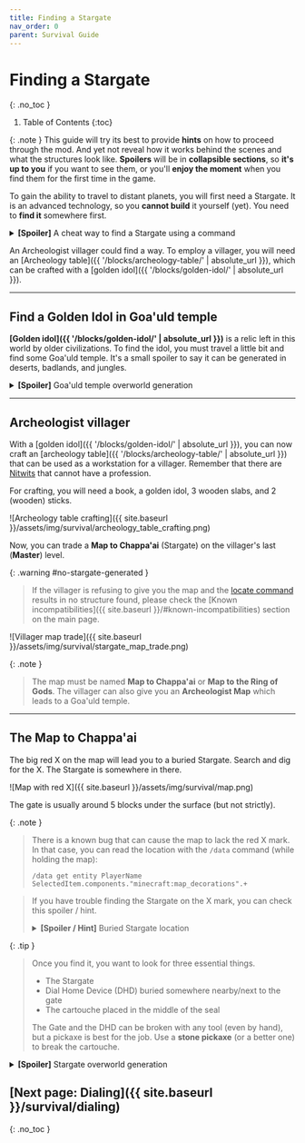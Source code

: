 ```yaml
---
title: Finding a Stargate
nav_order: 0
parent: Survival Guide
---
```


# Finding a Stargate
{: .no_toc }

1. Table of Contents
{:toc}

{: .note }
This guide will try its best to provide **hints** on how to proceed through the mod.
And yet not reveal how it works behind the scenes and what the structures look like.
**Spoilers** will be in **collapsible sections**,
so **it's up to you** if you want to see them,
or you'll **enjoy the moment** when you find them for the first time in the game.

To gain the ability to travel to distant planets, you will first need a Stargate.
It is an advanced technology, so you **cannot build** it yourself (yet).
You need to **find it** somewhere first.

<details markdown="block" id="locate-command">
<summary><b>[Spoiler]</b> A cheat way to find a Stargate using a command</summary>
You can use the locate command.  
`/locate structure #sgjourney:buried_stargate`

[No structure found?](#no-stargate-generated)

[//]: # (TODO: add link to troubleshooting)
</details>

An Archeologist villager could find a way.
To employ a villager, you will need an [Archeology table]({{ '/blocks/archeology-table/' | absolute_url }}),
which can be crafted with a [golden idol]({{ '/blocks/golden-idol/' | absolute_url }}).

___

## Find a Golden Idol in Goa'uld temple

**[Golden idol]({{ '/blocks/golden-idol/' | absolute_url }})** is a relic left in this world by older civilizations.
To find the idol, you must travel a little bit and find some Goa'uld temple.
It's a small spoiler to say it can be generated in deserts, badlands, and jungles.

<details markdown="block">
<summary><b>[Spoiler]</b> Goa'uld temple overworld generation</summary>
There are three types of Goa'uld temples according to the biome in which they are generated: 
[badlands ziggurats]({{ '/structures/goauld_temples/#badlands-ziggurat' | absolute_url }}), 
[desert pyramids]({{ '/structures/goauld_temples/#abandoned-desert-pyramid' | absolute_url }}), 
and [jungle pyramids]({{ '/structures/goauld_temples/#jungle-pyramid' | absolute_url }}).

Each temple has a room with loot, a [golden idol]({{ '/blocks/golden-idol/' | absolute_url }})
and a room with [transport rings]({{ '/blocks/technological-blocks/transport-rings/' | absolute_url }})
that are connected to six other nearby rings (possibly in other temples).

**A cheat way:** You can use the locate command to find the coordinates of the closest temple  
`/locate structure #sgjourney:goauld_temple`
</details>

___

## Archeologist villager
With a [golden idol]({{ '/blocks/golden-idol/' | absolute_url }}), you can now craft an [archeology table]({{ '/blocks/archeology-table/' | absolute_url }})
that can be used as a workstation for a villager.
Remember that there are [Nitwits](https://minecraft.wiki/w/Villager#Nitwit) that cannot have a profession.

For crafting, you will need a book, a golden idol, 3 wooden slabs, and 2 (wooden) sticks.

![Archeology table crafting]({{ site.baseurl }}/assets/img/survival/archeology_table_crafting.png)

Now, you can trade a **Map to Chappa'ai** (Stargate) on the villager's last (**Master**) level.

{: .warning #no-stargate-generated }
> If the villager is refusing to give you the map and the [locate command](#locate-command) results in no structure found,
> please check the [Known incompatibilities]({{ site.baseurl }}/#known-incompatibilities) section on the main page.

[//]: # (TODO: add link to troubleshooting)

![Villager map trade]({{ site.baseurl }}/assets/img/survival/stargate_map_trade.png)

{: .note }
> The map must be named **Map to Chappa'ai** or **Map to the Ring of Gods**.
> The villager can also give you an **Archeologist Map** which leads to a Goa'uld temple.


___

## The Map to Chappa'ai
The big red X on the map will lead you to a buried Stargate.
Search and dig for the X. The Stargate is somewhere in there.

![Map with red X]({{ site.baseurl }}/assets/img/survival/map.png)

The gate is usually around 5 blocks under the surface (but not strictly).

{: .note }
> There is a known bug that can cause the map to lack the red X mark.
> In that case, you can read the location with the `/data` command (while holding the map):
>
> `/data get entity PlayerName SelectedItem.components."minecraft:map_decorations".+`


<blockquote class="warning">
<p>If you have trouble finding the Stargate on the X mark, you can check this spoiler / hint.</p>
<details markdown="block">
<summary><b>[Spoiler / Hint]</b> Buried Stargate location</summary>
The gate is always generated in the same location inside the chunk.
So you can go to the X and press `F3 + G` to see chunk boundaries.  
Press `F3` to see your coordinates - find line looking like this:

`Block: 256 64 256 [13 0 3]` (the numbers will be different)

The first three numbers are the coordinates of the block in the world.
The last three numbers in square brackets are the block coordinates in the chunk.
Dig on `[13 y 3]` and you should find the Stargate (the middle number is height and will be different for each world).
Note that you might be in a wrong chunk, so if you can't find the gate, try to dig in the neighboring chunks as well.

![Chunk border with buried Stargate]({{ '/assets/img/survival/chunk_border_buried_stargate.png' | absolute_url }})

</details>
</blockquote>

{: .tip }
> Once you find it, you want to look for three essential things.
> - The Stargate
> - Dial Home Device (DHD) buried somewhere nearby/next to the gate
> - The cartouche placed in the middle of the seal  
>
> The Gate and the DHD can be broken with any tool (even by hand), but a pickaxe is best for the job.
> Use a **stone pickaxe** (or a better one) to break the cartouche.


<details markdown="block">
<summary><b>[Spoiler]</b> Stargate overworld generation</summary>
By default, **two stargates** are generated in the **overworld** (this can be changed by [datapacks]({{ site.baseurl }}/datapacks)).  
Both gates are generated and buried underground with DHD.  
The [Alpha gate]({{ '/structures/stargates/#buried-stargate-the-alpha-gate' | absolute_url }}) is generated in a horizontal position and with a seal and abydos cartouche.  
The [Beta gate]({{ '/structures/stargates/#terra-gate-the-beta-gate' | absolute_url }}) is generated in vertical position in a small cave.  

In the overworld, the map should always lead to the sealed alpha gate.
Although there are known cases where it does not (usually when datapacks are involved),
</details>

## [Next page: Dialing]({{ site.baseurl }}/survival/dialing)
{: .no_toc }
